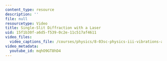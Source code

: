 ```yaml
---
content_type: resource
description: ''
file: null
resourcetype: Video
title: Single-Slit Diffraction with a Laser
uid: 15f1b30f-a6d5-f539-0c2e-11c517af4611
video_files:
  video_captions_file: /courses/physics/8-03sc-physics-iii-vibrations-and-waves-fall-2016/part-iii-optics/lecture-21/copy4_of_lecture-21-video/mqhO9GT8hD4.vtt
video_metadata:
  youtube_id: mqhO9GT8hD4
---
```

